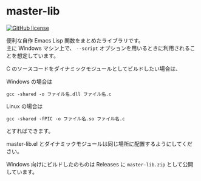 

# master-lib

[![GitHub license](<https://img.shields.io/github/license/suyeden/master-lib?color=blue>)](<https://github.com/suyeden/master-lib/blob/master/LICENSE>)  

便利な自作 Emacs Lisp 関数をまとめたライブラリです。  
主に Windows マシン上で、 `--script` オプションを用いるときに利用されることを想定しています。  

C のソースコードをダイナミックモジュールとしてビルドしたい場合は、  

Windows の場合は  

```
gcc -shared -o ファイル名.dll ファイル名.c
```

Linux の場合は  

```
gcc -shared -fPIC -o ファイル名.so ファイル名.c
```

とすればできます。  

master-lib.el とダイナミックモジュールは同じ場所に配置するようにしてください。  

Windows 向けにビルドしたのものは Releases に `master-lib.zip` として公開しています。  

